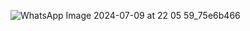 ![WhatsApp Image 2024-07-09 at 22 05 59_75e6b466](https://github.com/BH-RL/klkl/assets/107650935/48778fad-eac1-4abb-ae3c-c0077c4b95b5)
